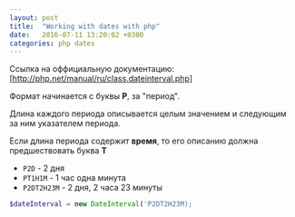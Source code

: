 ```yaml
---
layout: post
title:  "Working with dates with php"
date:   2016-07-11 13:20:02 +0300
categories: php dates
---
```


Ссылка на оффициальную документацию: [http://php.net/manual/ru/class.dateinterval.php]

Формат начинается с буквы **P**, за "период". 

Длина каждого периода описывается целым значением и следующим за ним указателем периода.

Если длина периода содержит **время**, то его описанию должна предшествовать буква **T**

- `P2D` - 2 дня
- `PT1H1M` - 1 час одна минута
- `P2DT2H23M` - 2 дня, 2 часа 23 минуты


```php
$dateInterval = new DateInterval('P2DT2H23M);
```

[http://php.net/manual/ru/class.dateinterval.php]: http://php.net/manual/ru/class.dateinterval.php